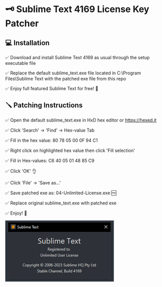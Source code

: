 
# 🗝 Sublime Text 4169 License Key Patcher 

## 💻 Installation

✅ Download and install Sublime Text 4169 as usual through the setup executable file

✅ Replace the default sublime_text.exe file located in C:\Program Files\Sublime Text with the patched exe file from this repo

✅ Enjoy full featured Sublime Text for free! 🎉

## 🪛 Patching Instructions 

✅ Open the default sublime_text.exe in HxD hex editor or https://hexed.it

✅ Click 'Search' -> 'Find' -> Hex-value Tab  

✅ Fill in the hex value: 80 78 05 00 0F 94 C1

✅ Right click on highlighted hex value then click 'Fill selection'

✅ Fill in Hex-values: C6 40 05 01 48 85 C9 

✅ Click 'OK' 👌

✅ Click 'File' -> 'Save as...' 

✅ Save patched exe as: 04-Unlimited-License.exe 🆓

✅ Replace original sublime_text.exe with patched exe

✅ Enjoy! 🥳


![alt text](https://github.com/Shamanitos/Sublime-Text-Patch/blob/main/sublime_reg.png)
